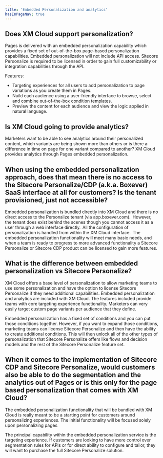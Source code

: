 ```yaml
---
title: 'Embedded Personalization and analytics'
hasInPageNav: true
---
```


## Does XM Cloud support personalization?
Pages is delivered with an embedded personalization capability which provides a fixed set of out-of-the-box page-based personalization capabilities. Embedded personalization will not include API access. Sitecore Personalize is required to be licensed in order to gain full customizability or integration capabilities through the API.

Features:
- Targeting experiences for all users to add personalization to page variations as you create them in Pages.  
- Nuild each audience using a user-friendly interface to browse, select and combine out-of-the-box condition templates.
- Preview the content for each audience and view the logic applied in natural language.

## Is XM Cloud going to provide analytics?
Marketers want to be able to see analytics around their personalized content, which variants are being shown more than others or is there a difference in time on page for one variant compared to another? XM Cloud provides analytics through Pages embedded personalization.

## When using the embedded personalization approach, does that mean there is no access to the Sitecore Personalize/CDP (a.k.a. Boxever) SaaS interface at all for customers? Is the tenant provisioned, just not accessible?
Embedded personalization is bundled directly into XM Cloud and there is no direct access to the Personalize tenant (via app.boxever.com).  However, the tenant does exist behind the scenes though you cannot access it as a user through a web interface directly.  All the configuration of personalization is handled from within the XM Cloud interface.  The embedded personalization functionality will meet many basic needs, and when a team is ready to progress to more advanced functionality a Sitecore Personalize or Sitecore CDP product can be licensed to gain more features.

## What is the difference between embedded personalization vs Sitecore Personalize?
XM Cloud offers a base level of personalization to allow marketing teams to use some personalization and have the option to license Sitecore Personalize if they need additional capabilities. Embedded personalization and analytics are included with XM Cloud. The features included provide teams with core targeting experience functionality. Marketers can very easily target custom page variants per audience that they define.

Embedded personalization has a fixed set of conditions and you can put those conditions together. However, if you want to expand those conditions, marketing teams can license Sitecore Personalize and then have the ability to create additional conditions. This will then unlock all of the other types of personalization that Sitecore Personalize offers like flows and decision models and the rest of the Sitecore Personalize feature set. 

## When it comes to the implementation of Sitecore CDP and Sitecore Personalize, would customers also be able to do the segmentation and the analytics out of Pages or is this only for the page based personalization that comes with XM Cloud?
The embedded personalization functionality that will be bundled with XM Cloud is really meant to be a starting point for customers around personalizing experiences. The initial functionality will be focused solely upon personalizing pages.

The principal capability within the embedded personalization service is the targeting experience. If customers are looking to have more control over segmentation rules for APIs or for direct ability to configure and tailor, they will want to purchase the full Sitecore Personalize solution.
